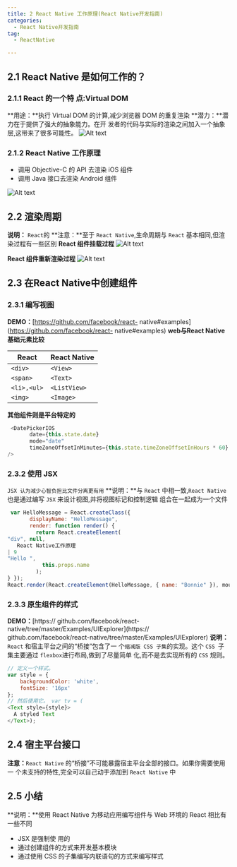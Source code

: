 ```yaml
---
title: 2 React Native 工作原理(React Native开发指南)
categories:
  - React Native开发指南
tag:
  - ReactNative

---
```



## 2.1 React Native 是如何工作的？
### 2.1.1 React 的一个特 点:Virtual DOM
**用途：**执行 Virtual DOM 的计算,减少浏览器 DOM 的重复渲染
**潜力：**潜力在于提供了强大的抽象能力。在开 发者的代码与实际的渲染之间加入一个抽象层,这带来了很多可能性。
![Alt text](http://cdn.mengqingshen.com/img/1473752946136.png)

### 2.1.2 React Native 工作原理
+ 调用 Objective-C 的 API 去渲染 iOS 组件
+ 调用 Java 接口去渲染 Android 组件

![Alt text](http://cdn.mengqingshen.com/img/1473753026098.png)

## 2.2 渲染周期
**说明：** `React`的
**注意：**至于 `React Native`,生命周期与 `React` 基本相同,但渲染过程有一些区别
**React 组件挂载过程**
![Alt text](http://cdn.mengqingshen.com/img/1473753275389.png)

**React 组件重新渲染过程**
![Alt text](http://cdn.mengqingshen.com/img/1473753282710.png)

## 2.3 在React Native中创建组件

###  2.3.1 编写视图
**DEMO：**[https://github.com/facebook/react- native#examples](https://github.com/facebook/react- native#examples)
**web与React Native 基础元素比较**

React| React Native
-|-
`<div>`|`<View>`
`<span>`|`<Text>`
`<li>,<ul>`|`<ListView>`
`<img>`|`<Image>`

**其他组件则是平台特定的**
```javascript
 <DatePickerIOS
       date={this.state.date}
       mode="date"
       timeZoneOffsetInMinutes={this.state.timeZoneOffsetInHours * 60}
/>
```

### 2.3.2 使用 JSX
`JSX 认为减少心智负担比文件分离更有用`
**说明：**与 `React` 中相一致,`React Native` 也是通过编写 `JSX` 来设计视图,并将视图标记和控制逻辑 组合在一起成为一个文件

```javascript
 var HelloMessage = React.createClass({
       displayName: "HelloMessage",
       render: function render() {
         return React.createElement(
"div", null,
   React Native工作原理
| 9
"Hello ",
           this.props.name
         );
} });
React.render(React.createElement(HelloMessage, { name: "Bonnie" }), mountNode);
```

### 2.3.3 原生组件的样式
**DEMO：**[https:// github.com/facebook/react-native/tree/master/Examples/UIExplorer](https:// github.com/facebook/react-native/tree/master/Examples/UIExplorer)
**说明：**`React` 和宿主平台之间的“桥接”包含了一 个`缩减版 CSS 子集`的实现。这个 `CSS `子集主要通过 `flexbox`进行布局,做到了尽量简单 化,而不是去实现所有的 `CSS` 规则。

```javascript
// 定义一个样式。 
var style = {
	backgroundColor: 'white',
    fontSize: '16px'
};
// 然后使用它。 var tv = (
<Text style={style}>
  A styled Text
</Text>);
```

## 2.4 宿主平台接口
**注意：**`React Native` 的“桥接”不可能暴露宿主平台全部的接口。如果你需要使用一 个未支持的特性,完全可以自己动手添加到 `React Native` 中
## 2.5 小结
**说明：**使用 React Native 为移动应用编写组件与 Web 环境的 React 相比有一些不同
+ JSX 是强制使 用的
+ 通过创建组件的方式来开发基本模块
+ 通过使用 CSS 的子集编写内联语句的方式来编写样式
